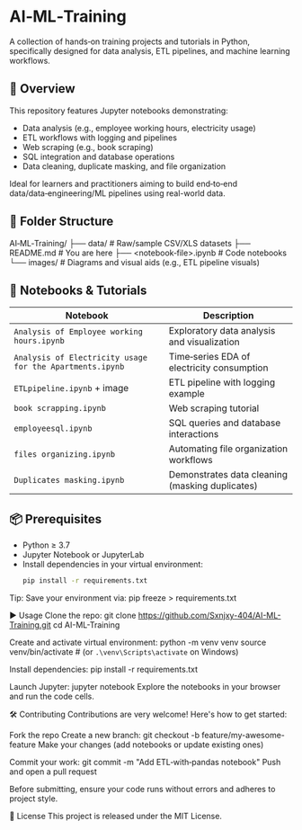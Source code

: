 # AI‑ML‑Training

A collection of hands‑on training projects and tutorials in Python, specifically designed for data analysis, ETL pipelines, and machine learning workflows.

## 🚀 Overview

This repository features Jupyter notebooks demonstrating:
- Data analysis (e.g., employee working hours, electricity usage)
- ETL workflows with logging and pipelines
- Web scraping (e.g., book scraping)
- SQL integration and database operations
- Data cleaning, duplicate masking, and file organization

Ideal for learners and practitioners aiming to build end‑to‑end data/data‑engineering/ML pipelines using real-world data.

## 📂 Folder Structure

AI‑ML‑Training/
├── data/ # Raw/sample CSV/XLS datasets
├── README.md # You are here
├── <notebook‑file>.ipynb # Code notebooks
└── images/ # Diagrams and visual aids (e.g., ETL pipeline visuals)


## 🧪 Notebooks & Tutorials

| Notebook | Description |
|---|---|
| `Analysis of Employee working hours.ipynb` | Exploratory data analysis and visualization |
| `Analysis of Electricity usage for the Apartments.ipynb` | Time‑series EDA of electricity consumption |
| `ETLpipeline.ipynb` + image | ETL pipeline with logging example |
| `book scrapping.ipynb` | Web scraping tutorial |
| `employeesql.ipynb` | SQL queries and database interactions |
| `files organizing.ipynb` | Automating file organization workflows |
| `Duplicates masking.ipynb` | Demonstrates data cleaning (masking duplicates) |

## 📦 Prerequisites

- Python ≥ 3.7  
- Jupyter Notebook or JupyterLab  
- Install dependencies in your virtual environment:
  ```bash
  pip install -r requirements.txt
Tip: Save your environment via:
pip freeze > requirements.txt

▶️ Usage
Clone the repo:
git clone https://github.com/Sxnjxy-404/AI-ML-Training.git
cd AI-ML-Training

Create and activate virtual environment:
python -m venv venv
source venv/bin/activate   # (or `.\venv\Scripts\activate` on Windows)


Install dependencies:
pip install -r requirements.txt

Launch Jupyter:
jupyter notebook
Explore the notebooks in your browser and run the code cells.

🛠️ Contributing
Contributions are very welcome! Here's how to get started:

Fork the repo
Create a new branch:
git checkout -b feature/my-awesome-feature
Make your changes (add notebooks or update existing ones)

Commit your work:
git commit -m "Add ETL‑with‑pandas notebook"
Push and open a pull request

Before submitting, ensure your code runs without errors and adheres to project style.

📜 License
This project is released under the MIT License.
